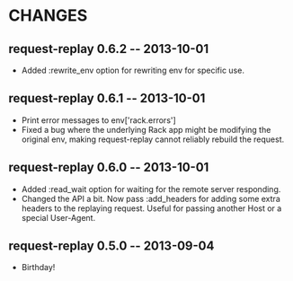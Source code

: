 # CHANGES

## request-replay 0.6.2 -- 2013-10-01

* Added :rewrite_env option for rewriting env for specific use.

## request-replay 0.6.1 -- 2013-10-01

* Print error messages to env['rack.errors']
* Fixed a bug where the underlying Rack app might be modifying
  the original env, making request-replay cannot reliably rebuild
  the request.

## request-replay 0.6.0 -- 2013-10-01

* Added :read_wait option for waiting for the remote server responding.
* Changed the API a bit. Now pass :add_headers for adding some extra
  headers to the replaying request. Useful for passing another Host or
  a special User-Agent.

## request-replay 0.5.0 -- 2013-09-04

* Birthday!
